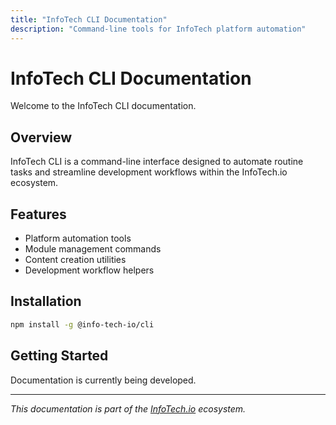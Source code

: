 ```yaml
---
title: "InfoTech CLI Documentation"
description: "Command-line tools for InfoTech platform automation"
---
```


# InfoTech CLI Documentation

Welcome to the InfoTech CLI documentation.

## Overview

InfoTech CLI is a command-line interface designed to automate routine tasks and streamline development workflows within the InfoTech.io ecosystem.

## Features

- Platform automation tools
- Module management commands
- Content creation utilities
- Development workflow helpers

## Installation

```bash
npm install -g @info-tech-io/cli
```

## Getting Started

Documentation is currently being developed.

---

*This documentation is part of the [InfoTech.io](https://info-tech.io) ecosystem.*